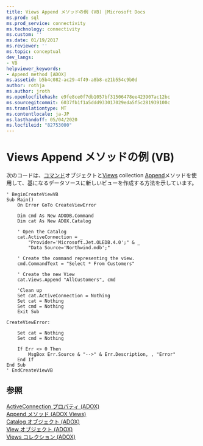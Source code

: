 ```yaml
---
title: Views Append メソッドの例 (VB) |Microsoft Docs
ms.prod: sql
ms.prod_service: connectivity
ms.technology: connectivity
ms.custom: ''
ms.date: 01/19/2017
ms.reviewer: ''
ms.topic: conceptual
dev_langs:
- VB
helpviewer_keywords:
- Append method [ADOX]
ms.assetid: b5b4c082-ac29-4f49-a8b8-e21b554c9b0d
author: rothja
ms.author: jroth
ms.openlocfilehash: e9fe8ce0f7db1057bf31506478ee423907ac12bc
ms.sourcegitcommit: 6037fb1f1a5ddd933017029eda5f5c281939100c
ms.translationtype: MT
ms.contentlocale: ja-JP
ms.lasthandoff: 05/04/2020
ms.locfileid: "82753000"
---
```

# <a name="views-append-method-example-vb"></a>Views Append メソッドの例 (VB)
次のコードは、[コマンド](../../../ado/reference/ado-api/command-object-ado.md)オブジェクトと[Views](../../../ado/reference/adox-api/views-collection-adox.md) collection [Append](../../../ado/reference/adox-api/append-method-adox-views.md)メソッドを使用して、基になるデータソースに新しいビューを作成する方法を示しています。  
  
```  
' BeginCreateViewVB  
Sub Main()  
    On Error GoTo CreateViewError  
  
    Dim cmd As New ADODB.Command  
    Dim cat As New ADOX.Catalog  
  
    ' Open the Catalog  
    cat.ActiveConnection = _  
        "Provider='Microsoft.Jet.OLEDB.4.0';" & _  
        "Data Source='Northwind.mdb';"  
  
    ' Create the command representing the view.  
    cmd.CommandText = "Select * From Customers"  
  
    ' Create the new View  
    cat.Views.Append "AllCustomers", cmd  
  
    'Clean up  
    Set cat.ActiveConnection = Nothing  
    Set cat = Nothing  
    Set cmd = Nothing  
    Exit Sub  
  
CreateViewError:  
  
    Set cat = Nothing  
    Set cmd = Nothing  
  
    If Err <> 0 Then  
        MsgBox Err.Source & "-->" & Err.Description, , "Error"  
    End If  
End Sub  
' EndCreateViewVB  
```  
  
## <a name="see-also"></a>参照  
 [ActiveConnection プロパティ (ADOX)](../../../ado/reference/adox-api/activeconnection-property-adox.md)   
 [Append メソッド (ADOX Views)](../../../ado/reference/adox-api/append-method-adox-views.md)   
 [Catalog オブジェクト (ADOX)](../../../ado/reference/adox-api/catalog-object-adox.md)   
 [View オブジェクト (ADOX)](../../../ado/reference/adox-api/view-object-adox.md)   
 [Views コレクション (ADOX)](../../../ado/reference/adox-api/views-collection-adox.md)
